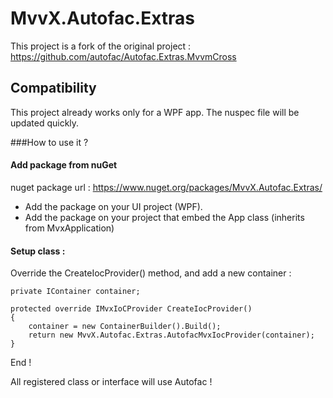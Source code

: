MvvX.Autofac.Extras
========================

This project is a fork of the original project : https://github.com/autofac/Autofac.Extras.MvvmCross

## Compatibility
This project already works only for a WPF app. The nuspec file will be updated quickly.

###How to use it ?
#### Add package from nuGet
nuget package url : https://www.nuget.org/packages/MvvX.Autofac.Extras/
 
- Add the package on your UI project (WPF).
- Add the package on your project that embed the App class (inherits from MvxApplication)

#### Setup class :
Override the  CreateIocProvider() method, and add a new container :

	private IContainer container;

    protected override IMvxIoCProvider CreateIocProvider()
    {
        container = new ContainerBuilder().Build();
        return new MvvX.Autofac.Extras.AutofacMvxIocProvider(container);
    }

End !

All registered class or interface will use Autofac !
